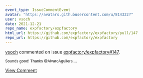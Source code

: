 ```yaml
---
event_type: IssueCommentEvent
avatar: "https://avatars.githubusercontent.com/u/814322?"
user: vsoch
date: 2021-12-21
repo_name: expfactory/expfactory
html_url: https://github.com/expfactory/expfactory/pull/147
repo_url: https://github.com/expfactory/expfactory
---
```


<a href='https://github.com/vsoch' target='_blank'>vsoch</a> commented on issue <a href='https://github.com/expfactory/expfactory/pull/147' target='_blank'>expfactory/expfactory#147</a>.

<small>Sounds good! Thanks @AlvaroAguilera....</small>

<a href='https://github.com/expfactory/expfactory/pull/147' target='_blank'>View Comment</a>